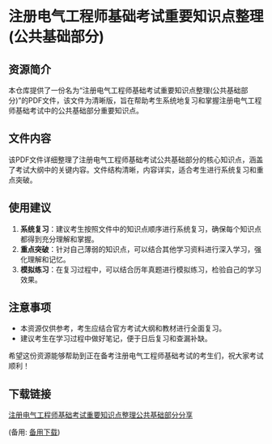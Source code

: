# 注册电气工程师基础考试重要知识点整理(公共基础部分)

## 资源简介
本仓库提供了一份名为“注册电气工程师基础考试重要知识点整理(公共基础部分)”的PDF文件，该文件为清晰版，旨在帮助考生系统地复习和掌握注册电气工程师基础考试中的公共基础部分重要知识点。

## 文件内容
该PDF文件详细整理了注册电气工程师基础考试公共基础部分的核心知识点，涵盖了考试大纲中的关键内容。文件结构清晰，内容详实，适合考生进行系统复习和重点突破。

## 使用建议
1. **系统复习**：建议考生按照文件中的知识点顺序进行系统复习，确保每个知识点都得到充分理解和掌握。
2. **重点突破**：针对自己薄弱的知识点，可以结合其他学习资料进行深入学习，强化理解和记忆。
3. **模拟练习**：在复习过程中，可以结合历年真题进行模拟练习，检验自己的学习效果。

## 注意事项
- 本资源仅供参考，考生应结合官方考试大纲和教材进行全面复习。
- 建议考生在学习过程中做好笔记，便于日后复习和查漏补缺。

希望这份资源能够帮助到正在备考注册电气工程师基础考试的考生们，祝大家考试顺利！

## 下载链接
[注册电气工程师基础考试重要知识点整理公共基础部分分享](https://pan.quark.cn/s/2baa8d7cc658) 

(备用: [备用下载](https://pan.baidu.com/s/1d_sQ8hYO9XuXs0AmrCngRQ?pwd=1234))
